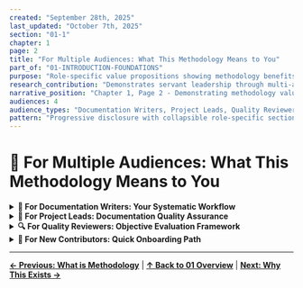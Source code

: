 ```yaml
---
created: "September 28th, 2025"
last_updated: "October 7th, 2025"
section: "01-1"
chapter: 1
page: 2
title: "For Multiple Audiences: What This Methodology Means to You"
part_of: "01-INTRODUCTION-FOUNDATIONS"
purpose: "Role-specific value propositions showing methodology benefits across documentation creators, leads, reviewers, and new contributors"
research_contribution: "Demonstrates servant leadership through multi-audience opening pattern serving varied reader contexts simultaneously"
narrative_position: "Chapter 1, Page 2 - Demonstrating methodology value across reader roles after establishing core definition"
audiences: 4
audience_types: "Documentation Writers, Project Leads, Quality Reviewers, New Contributors"
pattern: "Progressive disclosure with collapsible role-specific sections"
---
```


# 👥 For Multiple Audiences: What This Methodology Means to You

<details>
<summary><strong>📝 For Documentation Writers: Your Systematic Workflow</strong></summary>

**What you get:**
- **5-phase process** that breaks overwhelming documentation projects into manageable steps
- **CPI-SI balance** so you can be warm AND precise simultaneously (not either/or)
- **Markdown mastery integration** showing exactly which elements create impact (see [Markdown Mastery Reference](../../../template-and-reference/reference/markdown-mastery/00-markdown-mastery.md))
- **Timeline-validated patterns** from real projects (not theoretical ideals)

**Your immediate benefit:**
Stop staring at blank pages wondering "where do I start?" The Foundation phase gives you 4 questions to answer before writing a single word. Structure phase creates your outline. Content phase fills it in. You're never guessing what comes next.

**Example:** Creating a technical specification? Foundation tells you to identify audiences and success criteria first. Structure gives you the 4-block pattern. Content phase shows tier-1 elements (headers, tables, code blocks). Enhancement adds progressive disclosure for optional depth.

</details>

<details>
<summary><strong>👔 For Project Leads: Documentation Quality Assurance</strong></summary>

**What you get:**
- **Quality metrics** you can measure (not subjective "this feels good")
- **Reproducible process** your team can follow consistently
- **Documentation-first pattern** preventing "we'll document later" syndrome
- **Kingdom Technology standards** (excellence as worship, truth in communication)

**Your immediate benefit:**
Stop accepting documentation as "good enough when done." The methodology defines DONE: measurable completeness, navigation tested, quality dimensions verified. You can audit documentation against objective standards.

**Example:** Evaluating a team member's documentation? Check: Does it have required tier-1 elements (headers, lists, tables, code blocks)? Is navigation explicit? Do quality dimensions (clarity, completeness, accuracy, usefulness, maintainability) score 7+/10? Methodology provides the rubric.

</details>

<details>
<summary><strong>🔍 For Quality Reviewers: Objective Evaluation Framework</strong></summary>

**What you get:**
- **Quality dimensions** with measurable criteria (7 dimensions × 10-point scales)
- **Markdown tier ratings** showing impact value of each element
- **Self-demonstration verification** (does the doc practice what it preaches?)
- **Timeline evolution context** understanding how patterns emerged

**Your immediate benefit:**
Replace gut-feel reviews with systematic evaluation. The methodology gives you specific questions: "Is navigation explicit for 500+ line docs?" "Are tier-1 elements used appropriately?" "Does biblical integration serve understanding or feel forced?" Your feedback becomes actionable.

**Example:** Reviewing methodology documentation itself? Verify: Uses tier-1 elements flawlessly (10/10 headers, lists, tables). Progressive disclosure for optional depth (tier-2 collapsible sections). CPI-SI balance evident (warmth AND structure). Self-demonstration: practices its own standards.

</details>

<details>
<summary><strong>🌱 For New Contributors: Quick Onboarding Path</strong></summary>

**What you get:**
- **Quick Reference Guide** (File 12) for immediate action
- **Multi-audience openings** so you start at your expertise level
- **Explicit navigation paths** (chronological for learning, thematic for deep dives)
- **Pre-flight checklist** before starting any documentation

**Your immediate benefit:**
Join the project and create quality documentation on day one. The Quick Reference gives you the 5-minute essentials. The methodology proper provides depth when you need it. You're productive immediately, not after weeks of implicit learning.

**Example:** First documentation task? Use Quick Reference pre-flight checklist: Identify document type → Select matching pattern → Apply tier-1 elements → Verify quality dimensions → Ship. No guessing required.

</details>

---

**[← Previous: What is Methodology](01-0-what-is-methodology.md)** | **[↑ Back to 01 Overview](README.md)** | **[Next: Why This Exists →](01-2-why-exists-journey.md)**
